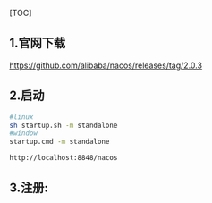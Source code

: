 [TOC]

## 1.官网下载

https://github.com/alibaba/nacos/releases/tag/2.0.3

## 2.启动

```bash
#linux
sh startup.sh -m standalone
#window
startup.cmd -m standalone

http://localhost:8848/nacos
```



## 3.注册:

